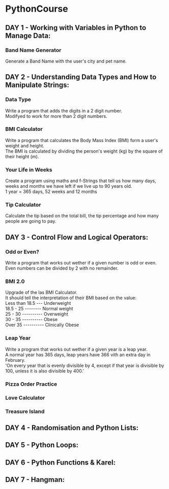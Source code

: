 # PythonCourse

## DAY 1 - Working with Variables in Python to Manage Data:

### Band Name Generator
Generate a Band Name with the user's city and pet name.

## DAY 2 - Understanding Data Types and How to Manipulate Strings:

### Data Type
Write a program that adds the digits in a 2 digit number. <br />
Modifyed to work for more than 2 digit numbers.

### BMI Calculator
Write a program that calculates the Body Mass Index (BMI) form a user's weight and height. <br />
The BMI is calculated by dividing the person's weight (kg) by the square of their height (m).

### Your Life in Weeks
Create a program using maths and f-Strings that tell us how many days, weeks and months we have left if we live up to 90 years old. <br />
1 year = 365 days, 52 weeks and 12 months

### Tip Calculator
Calculate the tip based on the total bill, the tip percentage and how many people are going to pay.

## DAY 3 - Control Flow and Logical Operators:

### Odd or Even?
Write a program that works out wether if a given number is odd or even. <br />
Even numbers can be divided by 2 with no remainder.

### BMI 2.0
Upgrade of the las BMI Calculator. <br />
It should tell the interpretation of their BMI based on the value: <br />
Less than 18.5 --- Underweight <br />
18.5 - 25 -------- Normal weight <br />
25 - 30 ---------- Overweight <br />
30 - 35 ---------- Obese <br />
Over 35 ---------- Clinically Obese <br />

### Leap Year
Write a program that works out wether if a given year is a leap year. <br />
A normal year has 365 days, leap years have 366 vith an extra day in February. <br />
'On every year that is evenly divisible by 4, except if that year is divisible by 100, unless it is also divisible by 400.'

### Pizza Order Practice

### Love Calculator

### Treasure Island

## DAY 4 - Randomisation and Python Lists:

## DAY 5 - Python Loops:

## DAY 6 - Python Functions & Karel:

## DAY 7 - Hangman:


